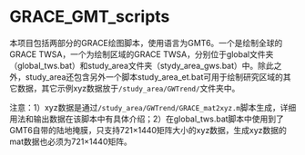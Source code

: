 # GRACE_GMT_scripts

本项目包括两部分的GRACE绘图脚本，使用语言为GMT6。一个是绘制全球的GRACE TWSA，一个为绘制区域的GRACE TWSA，分别位于global文件夹（global_tws.bat）和study_area文件夹（stydy_area_gws.bat）中。除此之外，study_area还包含另外一个脚本study_area_et.bat可用于绘制研究区域的其它数据，其它示例xyz数据放于`/study_area/GWTrend/`文件夹中。

注意：1）xyz数据是通过`/study_area/GWTrend/GRACE_mat2xyz.m`脚本生成，详细用法和输出数据在该脚本中有具体介绍；2）在global_tws.bat脚本中使用到了GMT6自带的陆地掩膜，只支持721×1440矩阵大小的xyz数据，生成xyz数据的mat数据也必须为721×1440矩阵。

